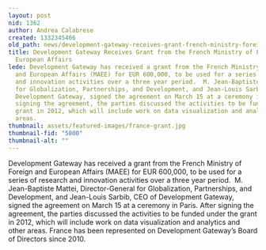 ```yaml
---
layout: post
nid: 1362
author: Andrea Calabrese
created: 1332345406
old_path: news/development-gateway-receives-grant-french-ministry-foreign-and-european-affairs
title: Development Gateway Receives Grant from the French Ministry of Foreign and
  European Affairs
lede: Development Gateway has received a grant from the French Ministry of Foreign
  and European Affairs (MAEE) for EUR 600,000, to be used for a series of research
  and innovation activities over a three year period.  M. Jean-Baptiste Mattei, Director-General
  for Globalization, Partnerships, and Development, and Jean-Louis Sarbib, CEO of
  Development Gateway, signed the agreement on March 15 at a ceremony in Paris. After
  signing the agreement, the parties discussed the activities to be funded under the
  grant in 2012, which will include work on data visualization and analytics and other
  areas.
thumbnail: assets/featured-images/france-grant.jpg
thumbnail-fid: "5800"
thumbnail-alt: ""
---
```


Development Gateway has received a grant from the French Ministry of Foreign and European Affairs (MAEE) for EUR 600,000, to be used for a series of research and innovation activities over a three year period.  M. Jean-Baptiste Mattei, Director-General for Globalization, Partnerships, and Development, and Jean-Louis Sarbib, CEO of Development Gateway, signed the agreement on March 15 at a ceremony in Paris. After signing the agreement, the parties discussed the activities to be funded under the grant in 2012, which will include work on data visualization and analytics and other areas. France has been represented on Development Gateway’s Board of Directors since 2010.
